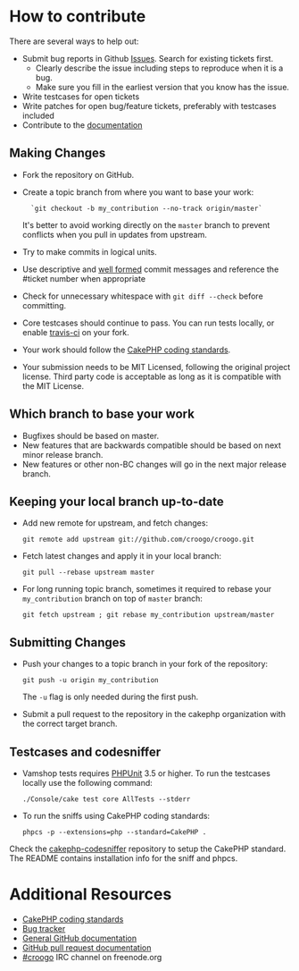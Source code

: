# How to contribute

There are several ways to help out:

* Submit bug reports in Github [Issues](https://github.com/croogo/croogo/issues). Search for existing tickets first.
  * Clearly describe the issue including steps to reproduce when it is a bug.
  * Make sure you fill in the earliest version that you know has the issue.
* Write testcases for open tickets
* Write patches for open bug/feature tickets, preferably with testcases included
* Contribute to the [documentation](https://github.com/croogo/docs)

## Making Changes

* Fork the repository on GitHub.
* Create a topic branch from where you want to base your work:

        `git checkout -b my_contribution --no-track origin/master`

  It's better to avoid working directly on the `master` branch to prevent
  conflicts when you pull in updates from upstream.
* Try to make commits in logical units.
* Use descriptive and [well formed](http://tbaggery.com/2008/04/19/a-note-about-git-commit-messages.html) commit messages and reference the #ticket number
  when appropriate
* Check for unnecessary whitespace with `git diff --check` before committing.
* Core testcases should continue to pass. You can run tests locally, or enable
  [travis-ci](https://travis-ci.org/) on your fork.
* Your work should follow the [CakePHP coding standards](http://book.cakephp.org/2.0/en/contributing/cakephp-coding-conventions.html).
* Your submission needs to be MIT Licensed, following the original project license. Third party code is acceptable as long as it is compatible with the MIT License.

## Which branch to base your work

* Bugfixes should be based on master.
* New features that are backwards compatible should be based on next minor release branch.
* New features or other non-BC changes will go in the next major release branch.

## Keeping your local branch up-to-date

* Add new remote for upstream, and fetch changes:

	`git remote add upstream git://github.com/croogo/croogo.git`

* Fetch latest changes and apply it in your local branch:

	`git pull --rebase upstream master`

* For long running topic branch, sometimes it required to rebase your
  `my_contribution` branch on top of `master` branch:

	`git fetch upstream ; git rebase my_contribution upstream/master`

## Submitting Changes

* Push your changes to a topic branch in your fork of the repository:

	`git push -u origin my_contribution`

  The `-u` flag is only needed during the first push.

* Submit a pull request to the repository in the cakephp organization with the
  correct target branch.

## Testcases and codesniffer

* Vamshop tests requires [PHPUnit](http://www.phpunit.de/manual/current/en/installation.html)
3.5 or higher. To run the testcases locally use the following command:

	`./Console/cake test core AllTests --stderr`

* To run the sniffs using CakePHP coding standards:

	`phpcs -p --extensions=php --standard=CakePHP .`

Check the [cakephp-codesniffer](https://github.com/cakephp/cakephp-codesniffer)
repository to setup the CakePHP standard. The README contains installation info
for the sniff and phpcs.

# Additional Resources

* [CakePHP coding standards](http://book.cakephp.org/2.0/en/contributing/cakephp-coding-conventions.html)
* [Bug tracker](http://github.com/croogo/croogo/issues)
* [General GitHub documentation](http://help.github.com/)
* [GitHub pull request documentation](http://help.github.com/send-pull-requests/)
* [#croogo](irc://irc.freenode.net/#croogo) IRC channel on freenode.org
